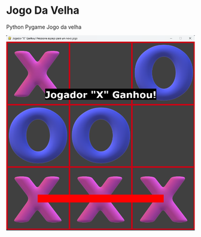 # Jogo Da Velha
 Python Pygame Jogo da velha

![Jogo_da_velha](print/Jogo_da_velha.png "jogo_da_velha")
